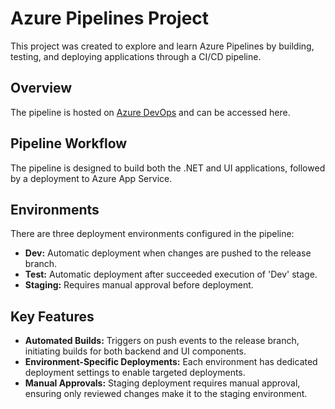 # Azure Pipelines Project

This project was created to explore and learn Azure Pipelines by building, testing, and deploying applications through a CI/CD pipeline.

## Overview

The pipeline is hosted on [Azure DevOps](https://dev.azure.com/tronbodya/) and can be accessed here.

## Pipeline Workflow

The pipeline is designed to build both the .NET and UI applications, followed by a deployment to Azure App Service.

## Environments

There are three deployment environments configured in the pipeline:

- **Dev:** Automatic deployment when changes are pushed to the release branch.
- **Test:** Automatic deployment after succeeded execution of 'Dev' stage.
- **Staging:** Requires manual approval before deployment.

## Key Features
- **Automated Builds:** Triggers on push events to the release branch, initiating builds for both backend and UI components.
- **Environment-Specific Deployments:** Each environment has dedicated deployment settings to enable targeted deployments.
- **Manual Approvals:** Staging deployment requires manual approval, ensuring only reviewed changes make it to the staging environment.
